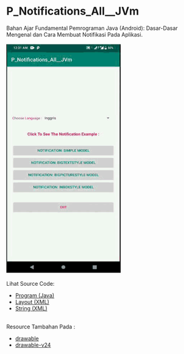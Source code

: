 # P_Notifications_All__JVm
Bahan Ajar Fundamental Pemrograman Java (Android): Dasar-Dasar Mengenal dan Cara Membuat Notifikasi Pada Aplikasi.<br><br>
<img src="https://github.com/RizkyKhapidsyah/P_Notifications_All__JVm/blob/master/result/R20191213_003116%2000_00_00-00_01_14.30.gif" height=600px width=300px><br><br>
Lihat Source Code:<br>
- <a href="https://github.com/RizkyKhapidsyah/P_Notifications_All__JVm/blob/master/app/src/main/java/com/rizkykhapidsyah/p_notifications_all__jvm/MainActivity.java">Program (Java)</a><br>
- <a href="https://github.com/RizkyKhapidsyah/P_Notifications_All__JVm/blob/master/app/src/main/res/layout/activity_main.xml">Layout (XML)</a><br>
- <a href="https://github.com/RizkyKhapidsyah/P_Notifications_All__JVm/blob/master/app/src/main/res/values/strings.xml">String (XML)</a><br><br>

Resource Tambahan Pada :
- <a href="https://github.com/RizkyKhapidsyah/P_Notifications_All__JVm/tree/master/app/src/main/res/drawable">drawable</a><br>
- <a href="https://github.com/RizkyKhapidsyah/P_Notifications_All__JVm/tree/master/app/src/main/res/drawable-v24">drawable-v24</a>
